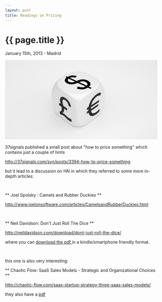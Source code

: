```yaml
---
layout: post
title: Readings on Pricing
---
```


{{ page.title }}
================

<p class="meta">January 15th, 2013 - Madrid</p>


<img src="/images/pricing.jpeg" />

37signals published a small post about "how to price something" which contains just a couple of hints 

<a href="http://37signals.com/svn/posts/3394-how-to-price-something">http://37signals.com/svn/posts/3394-how-to-price-something</a>


but it lead to a discussion on HN in which they referred to some more in-depth articles:

<br />

** Joel Spolsky : Camels and Rubber Duckies **

<a href="http://www.joelonsoftware.com/articles/CamelsandRubberDuckies.html">http://www.joelonsoftware.com/articles/CamelsandRubberDuckies.html</a>

<br />

** Neil Davidson: Don't Just Roll The Dice **

<a href="http://neildavidson.com/download/dont-just-roll-the-dice/">http://neildavidson.com/download/dont-just-roll-the-dice/</a>

where you can <a href="http://neildavidson.com/download/dont-just-roll-the-dice/dontjustrollthedice/">download the pdf </a> in a kindle/smartphone friendly format.

<br />

this one is also very interesting:

** Chaotic Flow: SaaS Sales Models - Strategic and Organizational Choices **

<a href="http://chaotic-flow.com/saas-startup-strategy-three-saas-sales-models/">http://chaotic-flow.com/saas-startup-strategy-three-saas-sales-models/</a>

they also have a <a href="http://chaotic-flow.com/media/saas-sales-models.pdf">pdf</a>
<br />

